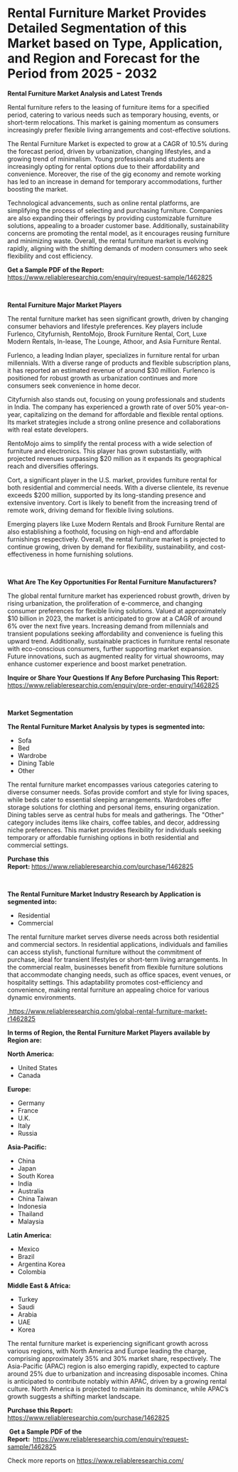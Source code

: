 <p><h1>Rental Furniture Market Provides Detailed Segmentation of this Market based on Type, Application, and Region and Forecast for the Period from 2025 - 2032</h1></p><p><strong>Rental Furniture Market Analysis and Latest Trends</strong></p>
<p><p>Rental furniture refers to the leasing of furniture items for a specified period, catering to various needs such as temporary housing, events, or short-term relocations. This market is gaining momentum as consumers increasingly prefer flexible living arrangements and cost-effective solutions. </p><p>The Rental Furniture Market is expected to grow at a CAGR of 10.5% during the forecast period, driven by urbanization, changing lifestyles, and a growing trend of minimalism. Young professionals and students are increasingly opting for rental options due to their affordability and convenience. Moreover, the rise of the gig economy and remote working has led to an increase in demand for temporary accommodations, further boosting the market.</p><p>Technological advancements, such as online rental platforms, are simplifying the process of selecting and purchasing furniture. Companies are also expanding their offerings by providing customizable furniture solutions, appealing to a broader customer base. Additionally, sustainability concerns are promoting the rental model, as it encourages reusing furniture and minimizing waste. Overall, the rental furniture market is evolving rapidly, aligning with the shifting demands of modern consumers who seek flexibility and cost efficiency.</p></p>
<p><strong>Get a Sample PDF of the Report:&nbsp;</strong> <a href="https://www.reliableresearchiq.com/enquiry/request-sample/1462825?utm_campaign=3058&utm_medium=2&utm_source=Github&utm_content=ia&utm_term=09032025&utm_id=rental-furniture">https://www.reliableresearchiq.com/enquiry/request-sample/1462825</a></p>
<p>&nbsp;</p>
<p><strong>Rental Furniture Major Market Players</strong></p>
<p><p>The rental furniture market has seen significant growth, driven by changing consumer behaviors and lifestyle preferences. Key players include Furlenco, Cityfurnish, RentoMojo, Brook Furniture Rental, Cort, Luxe Modern Rentals, In-lease, The Lounge, Athoor, and Asia Furniture Rental. </p><p>Furlenco, a leading Indian player, specializes in furniture rental for urban millennials. With a diverse range of products and flexible subscription plans, it has reported an estimated revenue of around $30 million. Furlenco is positioned for robust growth as urbanization continues and more consumers seek convenience in home decor.</p><p>Cityfurnish also stands out, focusing on young professionals and students in India. The company has experienced a growth rate of over 50% year-on-year, capitalizing on the demand for affordable and flexible rental options. Its market strategies include a strong online presence and collaborations with real estate developers.</p><p>RentoMojo aims to simplify the rental process with a wide selection of furniture and electronics. This player has grown substantially, with projected revenues surpassing $20 million as it expands its geographical reach and diversifies offerings.</p><p>Cort, a significant player in the U.S. market, provides furniture rental for both residential and commercial needs. With a diverse clientele, its revenue exceeds $200 million, supported by its long-standing presence and extensive inventory. Cort is likely to benefit from the increasing trend of remote work, driving demand for flexible living solutions.</p><p>Emerging players like Luxe Modern Rentals and Brook Furniture Rental are also establishing a foothold, focusing on high-end and affordable furnishings respectively. Overall, the rental furniture market is projected to continue growing, driven by demand for flexibility, sustainability, and cost-effectiveness in home furnishing solutions.</p></p>
<p>&nbsp;</p>
<p><strong>What Are The Key Opportunities For Rental Furniture Manufacturers?</strong></p>
<p><p>The global rental furniture market has experienced robust growth, driven by rising urbanization, the proliferation of e-commerce, and changing consumer preferences for flexible living solutions. Valued at approximately $10 billion in 2023, the market is anticipated to grow at a CAGR of around 6% over the next five years. Increasing demand from millennials and transient populations seeking affordability and convenience is fueling this upward trend. Additionally, sustainable practices in furniture rental resonate with eco-conscious consumers, further supporting market expansion. Future innovations, such as augmented reality for virtual showrooms, may enhance customer experience and boost market penetration.</p></p>
<p><strong>Inquire or Share Your Questions If Any Before Purchasing This Report:</strong> <a href="https://www.reliableresearchiq.com/enquiry/pre-order-enquiry/1462825?utm_campaign=3058&utm_medium=2&utm_source=Github&utm_content=ia&utm_term=09032025&utm_id=rental-furniture">https://www.reliableresearchiq.com/enquiry/pre-order-enquiry/1462825</a></p>
<p>&nbsp;</p>
<p><strong>Market Segmentation</strong></p>
<p><strong>The Rental Furniture Market Analysis by types is segmented into:</strong></p>
<p><ul><li>Sofa</li><li>Bed</li><li>Wardrobe</li><li>Dining Table</li><li>Other</li></ul></p>
<p><p>The rental furniture market encompasses various categories catering to diverse consumer needs. Sofas provide comfort and style for living spaces, while beds cater to essential sleeping arrangements. Wardrobes offer storage solutions for clothing and personal items, ensuring organization. Dining tables serve as central hubs for meals and gatherings. The "Other" category includes items like chairs, coffee tables, and decor, addressing niche preferences. This market provides flexibility for individuals seeking temporary or affordable furnishing options in both residential and commercial settings.</p></p>
<p><strong>Purchase this Report:&nbsp;</strong><a href="https://www.reliableresearchiq.com/purchase/1462825?utm_campaign=3058&utm_medium=2&utm_source=Github&utm_content=ia&utm_term=09032025&utm_id=rental-furniture">https://www.reliableresearchiq.com/purchase/1462825</a></p>
<p>&nbsp;</p>
<p><strong>The Rental Furniture Market Industry Research by Application is segmented into:</strong></p>
<p><ul><li>Residential</li><li>Commercial</li></ul></p>
<p><p>The rental furniture market serves diverse needs across both residential and commercial sectors. In residential applications, individuals and families can access stylish, functional furniture without the commitment of purchase, ideal for transient lifestyles or short-term living arrangements. In the commercial realm, businesses benefit from flexible furniture solutions that accommodate changing needs, such as office spaces, event venues, or hospitality settings. This adaptability promotes cost-efficiency and convenience, making rental furniture an appealing choice for various dynamic environments.</p></p>
<p><a href="https://www.reliableresearchiq.com/global-rental-furniture-market-r1462825?utm_campaign=3058&utm_medium=2&utm_source=Github&utm_content=ia&utm_term=09032025&utm_id=rental-furniture">&nbsp;https://www.reliableresearchiq.com/global-rental-furniture-market-r1462825</a></p>
<p><strong>In terms of Region, the Rental Furniture Market Players available by Region are:</strong></p>
<p>
    <p> <strong> North America: </strong>
        <ul>
            <li>United States</li>
            <li>Canada</li>
        </ul>
        </p> 
    <p> <strong> Europe: </strong>
        <ul>
            <li>Germany</li>
            <li>France</li>
            <li>U.K.</li>
            <li>Italy</li>
            <li>Russia</li>
        </ul>
        </p> 
    <p> <strong> Asia-Pacific: </strong>
        <ul>
            <li>China</li>
            <li>Japan</li>
            <li>South Korea</li>
            <li>India</li>
            <li>Australia</li>
            <li>China Taiwan</li>
            <li>Indonesia</li>
            <li>Thailand</li>
            <li>Malaysia</li>
        </ul>
        </p> 
    <p> <strong> Latin America: </strong>
        <ul>
            <li>Mexico</li>
            <li>Brazil</li>
            <li>Argentina Korea</li>
            <li>Colombia</li>
        </ul>
        </p> 
    <p> <strong> Middle East & Africa: </strong>
        <ul>
            <li>Turkey</li>
            <li>Saudi</li>
            <li>Arabia</li>
            <li>UAE</li>
            <li>Korea</li>
        </ul>
    </p>
    </p>
<p><p>The rental furniture market is experiencing significant growth across various regions, with North America and Europe leading the charge, comprising approximately 35% and 30% market share, respectively. The Asia-Pacific (APAC) region is also emerging rapidly, expected to capture around 25% due to urbanization and increasing disposable incomes. China is anticipated to contribute notably within APAC, driven by a growing rental culture. North America is projected to maintain its dominance, while APAC’s growth suggests a shifting market landscape.</p></p>
<p><strong>Purchase this Report: </strong><a href="https://www.reliableresearchiq.com/purchase/1462825?utm_campaign=3058&utm_medium=2&utm_source=Github&utm_content=ia&utm_term=09032025&utm_id=rental-furniture">https://www.reliableresearchiq.com/purchase/1462825</a></p>
<p>&nbsp;<strong>Get a Sample PDF of the Report:&nbsp;&nbsp;</strong><a href="https://www.reliableresearchiq.com/enquiry/request-sample/1462825?utm_campaign=3058&utm_medium=2&utm_source=Github&utm_content=ia&utm_term=09032025&utm_id=rental-furniture">https://www.reliableresearchiq.com/enquiry/request-sample/1462825</a></p>
<p><strong></strong></p>
<p>Check more reports on <a href="https://www.reliableresearchiq.com/?utm_campaign=3058&utm_medium=2&utm_source=Github&utm_content=ia&utm_term=09032025&utm_id=rental-furniture">https://www.reliableresearchiq.com/</a></p>
